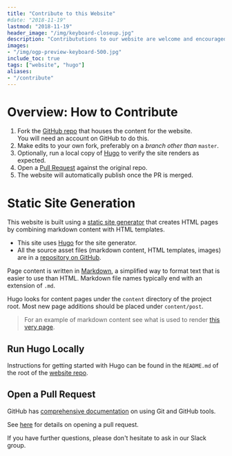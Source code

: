```yaml
---
title: "Contribute to this Website"
#date: "2018-11-19"
lastmod: "2018-11-19"
header_image: "/img/keyboard-closeup.jpg"
description: "Contribututions to our website are welcome and encouraged from community members!  This page describes how to get started."
images:
- "/img/ogp-preview-keyboard-500.jpg"
include_toc: true
tags: ["website", "hugo"]
aliases:
- "/contribute"
---
```


# Overview: How to Contribute

  1. Fork the [GitHub repo][website_repo] that houses the content for the website.  
     You will need an account on GitHub to do this.
  1. Make edits to your own fork, preferably on a _branch other than_ `master`.
  1. Optionally, run a local copy of [Hugo][hugo_site] to verify the site renders as expected.
  1. Open a [Pull Request][pull_request] against the original repo.
  1. The website will automatically publish once the PR is merged.

# Static Site Generation

This website is built using a [static site generator][static_generator] that creates HTML pages by combining markdown content with HTML templates.

* This site uses [Hugo][hugo_site] for the site generator.
* All the source asset files (markdown content, HTML templates, images) are in a [repository on GitHub][website_repo].

Page content is written in [Markdown][markdown], a simplified way to format text that is easier to use than HTML.  Markdown file names typically end with an extension of `.md`.

Hugo looks for content pages under the `content` directory of the project root.  Most new page additions should be placed under `content/post`.

> For an example of markdown content see what is used to render [this very page][this_page].

## Run Hugo Locally

Instructions for getting started with Hugo can be found in the `README.md` of the root of the [website repo][website_repo].

## Open a Pull Request

GitHub has [comprehensive documentation][github_help] on using Git and GitHub tools.

See [here][pull_request] for details on opening a pull request.

If you have further questions, please don't hesitate to ask in our Slack group.


[hugo_site]: https://gohugo.io/
[website_repo]: https://github.com/PDXPythonPirates/pythonpirates.org
[static_generator]: https://www.staticgen.com/
[markdown]: https://guides.github.com/features/mastering-markdown/
[github_help]: https://help.github.com/
[pull_request]: https://help.github.com/articles/creating-a-pull-request/
[this_page]: https://raw.githubusercontent.com/PDXPythonPirates/pythonpirates.org/master/content/post/contribute-to-website.md
